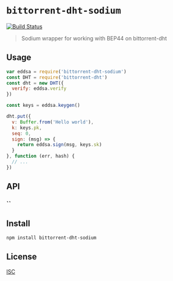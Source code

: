 # `bittorrent-dht-sodium`

[![Build Status](https://travis-ci.org/emilbayes/bittorrent-dht-sodium.svg?branch=master)](https://travis-ci.org/emilbayes/bittorrent-dht-sodium)

> Sodium wrapper for working with BEP44 on bittorrent-dht

## Usage

```js
var eddsa = require('bittorrent-dht-sodium')
const DHT = require('bittorrent-dht')
const dht = new DHT({
  verify: eddsa.verify
})

const keys = eddsa.keygen()

dht.put({
  v: Buffer.from('Hello world'),
  k: keys.pk,
  seq: 0,
  sign: (msg) => {
    return eddsa.sign(msg, keys.sk)
  }
}, function (err, hash) {
  // ...
})
```

## API

### ``

## Install

```sh
npm install bittorrent-dht-sodium
```

## License

[ISC](LICENSE)
